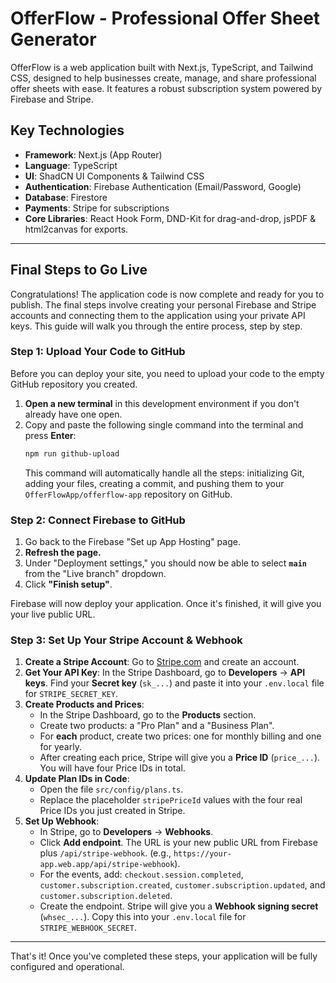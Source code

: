 # OfferFlow - Professional Offer Sheet Generator

OfferFlow is a web application built with Next.js, TypeScript, and Tailwind CSS, designed to help businesses create, manage, and share professional offer sheets with ease. It features a robust subscription system powered by Firebase and Stripe.

## Key Technologies

- **Framework**: Next.js (App Router)
- **Language**: TypeScript
- **UI**: ShadCN UI Components & Tailwind CSS
- **Authentication**: Firebase Authentication (Email/Password, Google)
- **Database**: Firestore
- **Payments**: Stripe for subscriptions
- **Core Libraries**: React Hook Form, DND-Kit for drag-and-drop, jsPDF & html2canvas for exports.

---

## Final Steps to Go Live

Congratulations! The application code is now complete and ready for you to publish. The final steps involve creating your personal Firebase and Stripe accounts and connecting them to the application using your private API keys. This guide will walk you through the entire process, step by step.

### **Step 1: Upload Your Code to GitHub**

Before you can deploy your site, you need to upload your code to the empty GitHub repository you created.

1.  **Open a new terminal** in this development environment if you don't already have one open.
2.  Copy and paste the following single command into the terminal and press **Enter**:
    ```bash
    npm run github-upload
    ```
    This command will automatically handle all the steps: initializing Git, adding your files, creating a commit, and pushing them to your `OfferFlowApp/offerflow-app` repository on GitHub.

### **Step 2: Connect Firebase to GitHub**

1.  Go back to the Firebase "Set up App Hosting" page.
2.  **Refresh the page.**
3.  Under "Deployment settings," you should now be able to select **`main`** from the "Live branch" dropdown.
4.  Click **"Finish setup"**.

Firebase will now deploy your application. Once it's finished, it will give you your live public URL.

### **Step 3: Set Up Your Stripe Account & Webhook**

1.  **Create a Stripe Account**: Go to [Stripe.com](https://dashboard.stripe.com/register) and create an account.
2.  **Get Your API Key**: In the Stripe Dashboard, go to **Developers** -> **API keys**. Find your **Secret key** (`sk_...`) and paste it into your `.env.local` file for `STRIPE_SECRET_KEY`.
3.  **Create Products and Prices**:
    *   In the Stripe Dashboard, go to the **Products** section.
    *   Create two products: a "Pro Plan" and a "Business Plan".
    *   For **each** product, create two prices: one for monthly billing and one for yearly.
    *   After creating each price, Stripe will give you a **Price ID** (`price_...`). You will have four Price IDs in total.
4.  **Update Plan IDs in Code**:
    *   Open the file `src/config/plans.ts`.
    *   Replace the placeholder `stripePriceId` values with the four real Price IDs you just created in Stripe.
5.  **Set Up Webhook**:
    *   In Stripe, go to **Developers** -> **Webhooks**.
    *   Click **Add endpoint**. The URL is your new public URL from Firebase plus `/api/stripe-webhook`. (e.g., `https://your-app.web.app/api/stripe-webhook`).
    *   For the events, add: `checkout.session.completed`, `customer.subscription.created`, `customer.subscription.updated`, and `customer.subscription.deleted`.
    *   Create the endpoint. Stripe will give you a **Webhook signing secret** (`whsec_...`). Copy this into your `.env.local` file for `STRIPE_WEBHOOK_SECRET`.

---

That's it! Once you've completed these steps, your application will be fully configured and operational.
